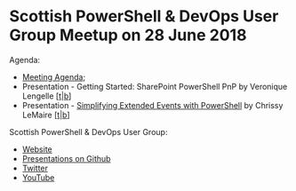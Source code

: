 # Scottish PowerShell & DevOps User Group Meetup on 28 June 2018

Agenda:

* [Meeting Agenda](https://github.com/psdevopsug/usergroup/blob/master/2018/06-June/MeetingAgenda.pptx);
* Presentation - Getting Started: SharePoint PowerShell PnP by Veronique Lengelle [[t](https://twitter.com/veronicageek)|[b](https://veronicageek.com/)]
* Presentation - [Simplifying Extended Events with PowerShell](https://github.com/sqlcollaborative/community-presentations/tree/master/chrissy-lemaire-gianluca-sartori/bits-xevents) by Chrissy LeMaire [[t](https://twitter.com/cl)|[b](https://dbatools.io)]

Scottish PowerShell & DevOps User Group:

* [Website](https://psdevopsug.scot)
* [Presentations on Github](https://git.psdevopsug.scot)
* [Twitter](https://twitter.com/scotpsug)
* [YouTube](https://video.psdevopsug.scot)